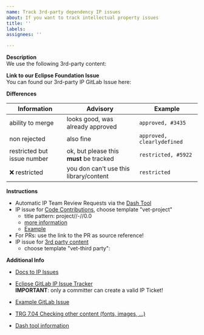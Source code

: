 ```yaml
---
name: Track 3rd-party dependency IP issues
about: If you want to track intellectual property issues
title: ''
labels: 
assignees: ''

---
```


**Description**  
We use the following 3rd-party content:  
<!-- Please describe why you need this content and reference it -->

**Link to our Eclipse Foundation Issue**  
You can found our 3rd-party IP GitLab Issue here:  
<!-- Please add your GitLab IP Issue Link -->

**Differences**  

| Information                 | Advisory                                | Example                    |
|-----------------------------|-----------------------------------------|----------------------------|
| ability to merge            | looks good, was already approved        | `approved, #3435`          |
| non rejected                | also fine                               | `approved, clearlydefined` |
| restricted but issue number | ok, but please this **must** be tracked | `restricted, #5922`        |
| :x: restricted              | you don can't use this library/content  | `restricted`               |

**Instructions**
- Automatic IP Team Review Requests via the [Dash Tool](https://github.com/eclipse/dash-licenses)
- IP issue for [Code Contributions](https://gitlab.eclipse.org/eclipsefdn/emo-team/iplab/-/issues/new), choose template "vet-project"
  - title pattern: project/<project id>/-/<name>/0.0
  - [more information](https://eclipse-tractusx.github.io/docs/release/trg-7/trg-7-03)
  - [Example](https://gitlab.eclipse.org/eclipsefdn/emo-team/iplab/-/issues/8097)
- For PRs: use the link to the PR as source reference!  
- IP issue for [3rd party content](https://gitlab.eclipse.org/eclipsefdn/emo-team/iplab/-/issues/new)
  - choose template "vet-third party":

**Additional Info**  
- [Docs to IP Issues](https://eclipse-tractusx.github.io/docs/oss/issues#eclipse-gitlab-ip-issue-tracker)

- [Eclipse GitLab IP Issue Tracker](https://gitlab.eclipse.org/eclipsefdn/emo-team/iplab/-/issues/?search=automotive.tractusx&sort=created_date&state=opened&first_page_size=20)  
**IMPORTANT**: only a committer can create a valid IP Ticket!

- [Example GitLab Issue](https://gitlab.eclipse.org/eclipsefdn/emo-team/iplab/-/issues/5875)
- [TRG 7.04 Checking other content (fonts, images, ...)](https://eclipse-tractusx.github.io/docs/release/trg-7/trg-7-04#checking-other-content-fonts-images-)
- [Dash tool information](https://eclipse-tractusx.github.io/docs/release/trg-7/trg-7-04#checking-libraries-using-the-eclipse-dash-license-tool)
